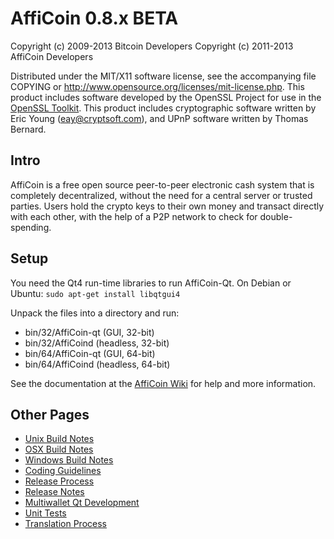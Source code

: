 AffiCoin 0.8.x BETA
====================

Copyright (c) 2009-2013 Bitcoin Developers
Copyright (c) 2011-2013 AffiCoin Developers

Distributed under the MIT/X11 software license, see the accompanying
file COPYING or http://www.opensource.org/licenses/mit-license.php.
This product includes software developed by the OpenSSL Project for use in the [OpenSSL Toolkit](http://www.openssl.org/). This product includes
cryptographic software written by Eric Young ([eay@cryptsoft.com](mailto:eay@cryptsoft.com)), and UPnP software written by Thomas Bernard.


Intro
---------------------
AffiCoin is a free open source peer-to-peer electronic cash system that is
completely decentralized, without the need for a central server or trusted
parties.  Users hold the crypto keys to their own money and transact directly
with each other, with the help of a P2P network to check for double-spending.


Setup
---------------------
You need the Qt4 run-time libraries to run AffiCoin-Qt. On Debian or Ubuntu:
	`sudo apt-get install libqtgui4`

Unpack the files into a directory and run:

- bin/32/AffiCoin-qt (GUI, 32-bit)
- bin/32/AffiCoind (headless, 32-bit)
- bin/64/AffiCoin-qt (GUI, 64-bit)
- bin/64/AffiCoind (headless, 64-bit)

See the documentation at the [AffiCoin Wiki](http://AffiCoin.info)
for help and more information.


Other Pages
---------------------
- [Unix Build Notes](build-unix.md)
- [OSX Build Notes](build-osx.md)
- [Windows Build Notes](build-msw.md)
- [Coding Guidelines](coding.md)
- [Release Process](release-process.md)
- [Release Notes](release-notes.md)
- [Multiwallet Qt Development](multiwallet-qt.md)
- [Unit Tests](unit-tests.md)
- [Translation Process](translation_process.md)
